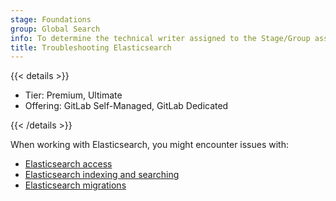 ```yaml
---
stage: Foundations
group: Global Search
info: To determine the technical writer assigned to the Stage/Group associated with this page, see https://handbook.gitlab.com/handbook/product/ux/technical-writing/#assignments
title: Troubleshooting Elasticsearch
---
```


{{< details >}}

- Tier: Premium, Ultimate
- Offering: GitLab Self-Managed, GitLab Dedicated

{{< /details >}}

When working with Elasticsearch, you might encounter issues with:

- [Elasticsearch access](access.md)
- [Elasticsearch indexing and searching](indexing.md)
- [Elasticsearch migrations](migrations.md)

